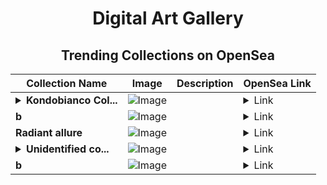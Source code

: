 <div align="center">

# Digital Art Gallery

## Trending Collections on OpenSea

| Collection Name                       | Image                                                                                     | Description                       | OpenSea Link                                                                                          |
|---------------------------------------|-------------------------------------------------------------------------------------------|-----------------------------------|--------------------------------------------------------------------------------------------------------|
| **<details><summary>Kondobianco Col...</summary>Kondobianco Collection</details>** | ![Image](https://i.seadn.io/s/raw/files/c8117f9e7832908c81a1a1460b205b46.jpg?w=500&auto=format?w=200&auto=format) |  | <details><summary>Link</summary>[Kondobianco Collection](https://opensea.io/collection/kondobianco-collection)</details> |
| **b** | ![Image](https://i.seadn.io/s/raw/files/c17defe12e0ea1cd603439d3e196338f.jpg?w=500&auto=format?w=200&auto=format) |  | <details><summary>Link</summary>[b](https://opensea.io/collection/b-16688)</details> |
| **Radiant allure** | ![Image](https://i.seadn.io/s/raw/files/48045ba8c0e003341f8257e1caa50c7c.png?w=500&auto=format?w=200&auto=format) |  | <details><summary>Link</summary>[Radiant allure](https://opensea.io/collection/radiant-allure-1)</details> |
| **<details><summary>Unidentified co...</summary>Unidentified contract ce7f8952-4af2-4071-9d54-f2fcac1aedec</details>** | ![Image](https://i.seadn.io/s/raw/files/e9acf51ddce687ccf33c485e916aec1b.jpg?w=500&auto=format?w=200&auto=format) |  | <details><summary>Link</summary>[Unidentified contract ce7f8952-4af2-4071-9d54-f2fcac1aedec](https://opensea.io/collection/unidentified-contract-ce7f8952-4af2-4071-9d54-f2fc)</details> |
| **b** | ![Image](https://i.seadn.io/s/raw/files/184e879e8a72d766d5e53fa9cfa29237.jpg?w=500&auto=format?w=200&auto=format) |  | <details><summary>Link</summary>[b](https://opensea.io/collection/b-16687)</details> |

</div>